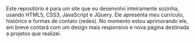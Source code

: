 Este repositório é para um site que eu desenvolvi inteiramente sozinha, usando HTML5, CSS3, JavaScript e JQuery. Ele apresenta meu currículo, histórico e formas de contato (redes).
No momento estou aprimorando ele, em breve contará com um design mais responsivo e nova página destinada a projetos que realizei.
